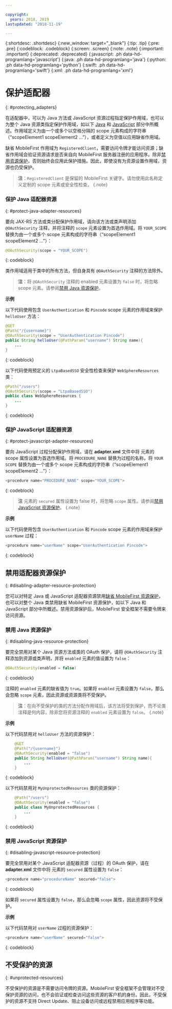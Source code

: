 ```yaml
---

copyright:
  years: 2018, 2019
lastupdated: "2018-11-19"

---
```


{:shortdesc: .shortdesc}
{:new_window: target="_blank"}
{:tip: .tip}
{:pre: .pre}
{:codeblock: .codeblock}
{:screen: .screen}
{:note: .note}
{:important: .important}
{:deprecated: .deprecated}
{:javascript: .ph data-hd-programlang='javascript'}
{:java: .ph data-hd-programlang='java'}
{:python: .ph data-hd-programlang='python'}
{:swift: .ph data-hd-programlang='swift'}
{:xml: .ph data-hd-programlang='xml'}

# 保护适配器
{: #protecting_adapters}

在适配器中，可以为 Java 方法或 JavaScript 资源过程指定保护作用域，也可以为整个 Java 资源类指定保护作用域，如以下 [Java](#protect-java-adapter-resources) 和 [JavaScript](#protect-javascript-adapter-resources) 部分中所概述。作用域定义为由一个或多个以空格分隔的 scope 元素构成的字符串（“scopeElement1 scopeElement2 ...”），或者定义为空值以应用缺省作用域。

缺省 MobileFirst 作用域为 `RegisteredClient`，需要访问令牌才能访问资源；缺省作用域会验证资源请求是否来自向 MobileFirst 服务器注册的应用程序。除非[禁用资源保护](#disabling-resource-protection)，否则始终会应用此保护措施。因此，即使没有为资源设置作用域，资源也仍受保护。

>**注**：`RegisteredClient` 是保留的 MobileFirst 关键字。请勿使用此名称定义定制的 scope 元素或安全性检查。
{.note}

### 保护 Java 适配器资源
{: #protect-java-adapter-resources}

要向 JAX-RS 方法或类分配保护作用域，请向该方法或类声明添加 `@OAuthSecurity` 注释，并将注释的 `scope` 元素设置为首选作用域。将 `YOUR_SCOPE` 替换为由一个或多个 scope 元素构成的字符串（“scopeElement1 scopeElement2 ...”）：

```java
@OAuthSecurity(scope = "YOUR_SCOPE")
```
{: codeblock}

类作用域适用于类中的所有方法，但自身具有 `@OAuthSecurity` 注释的方法除外。

>**注**：将 `@OAuthSecurity` 注释的 enabled 元素设置为 `false` 时，将忽略 scope 元素。请参阅[禁用 Java 资源保护](#disabling-java-resource-protection)。

**示例**

以下代码使用包含 `UserAuthentication` 和 `Pincode` scope 元素的作用域来保护 `helloUser` 方法：

```java
@GET
@Path("/{username}")
@OAuthSecurity(scope = "UserAuthentication Pincode")
public String helloUser(@PathParam("username") String name){
    ...
}
```
{: codeblock}

以下代码使用预定义的 `LtpaBasedSSO` 安全性检查来保护 `WebSphereResources` 类：

```java
@Path("/users")
@OAuthSecurity(scope = "LtpaBasedSSO")
public class WebSphereResources {
    ...
}
```
{: codeblock}

### 保护 JavaScript 适配器资源
{: #protect-javascript-adapter-resources}

要向 JavaScript 过程分配保护作用域，请在 **adapter.xml** 文件中将 <procedure> 元素的 scope 属性设置为首选作用域。将 `PROCEDURE_NANE` 替换为过程的名称，将 `YOUR SCOPE` 替换为由一个或多个 scope 元素构成的字符串（“scopeElement1 scopeElement2 ...”）：

```javascript
<procedure name="PROCEDURE_NANE" scope="YOUR_SCOPE">
```
{: codeblock}

>**注**<procedure> 元素的 `secured` 属性设置为 false 时，将忽略 `scope` 属性。请参阅[禁用 JavaScript 资源保护](#disabling-javascript-resource-protection)。
{.note}

**示例**

以下代码使用包含 `UserAuthentication` 和 `Pincode` scope 元素的作用域来保护 `userName` 过程：

```javascript
<procedure name="userName" scope="UserAuthentication Pincode">
```
{: codeblock}

## 禁用适配器资源保护
{: #disabling-adapter-resource-protection}

您可以对特定 Java 或 JavaScript 适配器资源禁用[缺省 MobileFirst 资源保护](#protecting_adapters_resources)，也可以对整个 Java 类禁用缺省 MobileFirst 资源保护，如以下 Java 和 JavaScript 部分中所概述。禁用资源保护后，MobileFirst 安全框架不需要令牌来访问资源。

### 禁用 Java 资源保护
{: #disabling-java-resource-protection}

要完全禁用对某个 Java 资源方法或类的 OAuth 保护，请将 `@OAuthSecurity` 注释添加到资源或类声明，并将 `enabled` 元素的值设置为 `false`：

```java
@OAuthSecurity(enabled = false)
```
{: codeblock}

注释的 `enabled` 元素的缺省值为 `true`。如果将 `enabled` 元素设置为 `false`，那么会忽略 `scope` 元素，因此资源或资源类将不受保护。

>**注**：在向不受保护的类的方法分配作用域后，该方法将受到保护，而不论类注释是何内容，除非您将资源注释的 `enabled` 元素设置为 `false`。
{.note}

**示例**

以下代码禁用对 `helloUser` 方法的资源保护：

```java
    @GET
    @Path("/{username}")
    @OAuthSecurity(enabled = "false")
    public String helloUser(@PathParam("username") String name){
        ...
    }
```
{: codeblock}

以下代码禁用对 `MyUnprotectedResources` 类的资源保护：

```java
    @Path("/users")
    @OAuthSecurity(enabled = "false")
    public class MyUnprotectedResources {
        ...
    }
```
{: codeblock}

### 禁用 JavaScript 资源保护
{: #disabling-javascript-resource-protection}

要完全禁用对某个 JavaScript 适配器资源（过程）的 OAuth 保护，请在 **adapter.xml** 文件中将 <procedure> 元素的 `secured` 属性设置为 `false`：

```javascript
<procedure name="procedureName" secured="false">
```
{: codeblock}

如果将 `secured` 属性设置为 `false`，那么会忽略 `scope` 属性，因此资源将不受保护。

**示例**

以下代码禁用对 `userName` 过程的资源保护：

```javascript
<procedure name="userName" secured="false">
```
{: codeblock}

## 不受保护的资源
{: #unprotected-resources}

不受保护的资源是不需要访问令牌的资源。MobileFirst 安全框架不会管理对不受保护资源的访问，也不会验证或检查访问这些资源的客户机的身份。因此，不受保护的资源不支持 Direct Update、阻止设备访问或远程禁用应用程序等功能。

